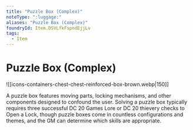 ```yaml
---
title: "Puzzle Box (Complex)"
noteType: ":luggage:"
aliases: "Puzzle Box (Complex)"
foundryId: Item.DSVLfkFspndEjjLv
tags:
  - Item
---
```


# Puzzle Box (Complex)
![[icons-containers-chest-chest-reinforced-box-brown.webp|150]]

A puzzle box features moving parts, locking mechanisms, and other components designed to confound the user. Solving a puzzle box typically requires three successful DC 20 Games Lore or DC 20 thievery checks to Open a Lock, though puzzle boxes come in countless configurations and themes, and the GM can determine which skills are appropriate.
